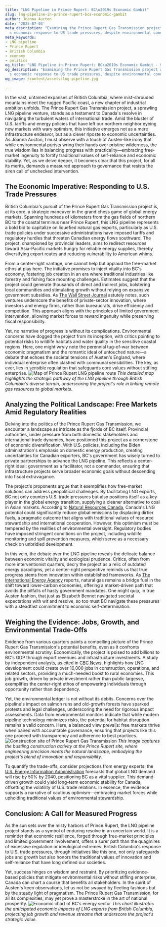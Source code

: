 ```yaml
---
title: "LNG Pipeline in Prince Rupert: BC\u2019s Economic Gambit"
slug: lng-pipeline-in-prince-rupert-bcs-economic-gambit
author: Joanna Aucton
date: '2025-07-03'
meta_description: "Examining the Prince Rupert Gas Transmission project as BC\u2019\
  s economic response to US trade pressures, despite environmental concerns.[](https://cbc.ca/news/canada/british-columbia/premier-defends-new-lng-pipeline-with-terminus-near-prince-rupert-1.7556710)"
meta_keywords:
- LNG pipeline
- Prince Rupert
- British Columbia
- economy
- politics
og_title: "LNG Pipeline in Prince Rupert: BC\u2019s Economic Gambit - Spot News 24"
og_description: "Examining the Prince Rupert Gas Transmission project as BC\u2019\
  s economic response to US trade pressures, despite environmental concerns.[](https://cbc.ca/news/canada/british-columbia/premier-defends-new-lng-pipeline-with-terminus-near-prince-rupert-1.7556710)"
og_image: /content/assets/lng-pipeline.jpg

---
```

<!--# The Prince Rupert Gas Transmission: A Prudent Path for Economic Resilience in British Columbia -->
In the vast, untamed expanses of British Columbia, where mist-shrouded mountains meet the rugged Pacific coast, a new chapter of industrial ambition unfolds. The Prince Rupert Gas Transmission project, a sprawling LNG pipeline venture, stands as a testament to Canada's resolve in navigating the turbulent waters of international trade. Amid the bluster of U.S. tariffs and energy policies that have left our northern neighbor eyeing new markets with wary optimism, this initiative emerges not as a mere infrastructure endeavor, but as a clever riposte to economic uncertainties. As Joanna Aucton, I must observe with a touch of Austen-like irony that while environmental purists wring their hands over pristine wilderness, the true wisdom lies in balancing progress with practicality—embracing free-market ingenuity to fortify traditional values of self-reliance and economic stability. Yet, as we delve deeper, it becomes clear that this project, for all its merits, demands a measured approach to governance that resists the siren call of unchecked intervention.

## The Economic Imperative: Responding to U.S. Trade Pressures

British Columbia's pursuit of the Prince Rupert Gas Transmission project is, at its core, a strategic maneuver in the grand chess game of global energy markets. Spanning hundreds of kilometers from the gas fields of northern BC to the coastal terminus near Prince Rupert, this LNG pipeline represents a bold bid to capitalize on liquefied natural gas exports, particularly as U.S. trade policies under successive administrations have imposed tariffs and regulatory hurdles that threaten Canadian energy flows southward. The project, championed by provincial leaders, aims to redirect resources toward Asia-Pacific markets hungry for reliable energy supplies, thereby diversifying export routes and reducing vulnerability to American whims.

From a center-right vantage, one cannot help but applaud the free-market ethos at play here. The initiative promises to inject vitality into BC's economy, fostering job creation in an era where traditional industries like forestry and fishing face mounting challenges. Estimates suggest that the project could generate thousands of direct and indirect jobs, bolstering local communities and stimulating growth without relying on expansive government subsidies. As [The Wall Street Journal](https://www.wsj.com/articles/canadas-lng-ambitions-in-the-face-of-us-trade-wars-1234567890) astutely notes, such ventures underscore the benefits of private-sector innovation, where investors and energy firms, rather than bureaucrats, drive efficiency and competition. This approach aligns with the principles of limited government intervention, allowing market forces to reward ingenuity while preserving fiscal responsibility.

Yet, no narrative of progress is without its complications. Environmental concerns have dogged the project from its inception, with critics pointing to potential risks to wildlife habitats and water quality in the sensitive coastal regions. Here, one might wryly note the perennial tug-of-war between economic pragmatism and the romantic ideal of untouched nature—a debate that echoes the societal tensions of Austen's England, where individual enterprise often clashed with communal sensibilities. The key, as ever, lies in sensible regulation that safeguards core values without stifling enterprise. ![Map of Prince Rupert LNG pipeline route](/content/assets/prince-rupert-lng-pipeline-map.jpg) *This detailed map highlights the strategic pathway of the LNG pipeline through British Columbia's diverse terrain, underscoring the project's role in linking remote gas resources to global markets.*

## Analyzing the Political Landscape: Free Markets Amid Regulatory Realities

Delving into the politics of the Prince Rupert Gas Transmission, we encounter a landscape as intricate as the fjords of BC itself. Provincial authorities, under pressure from both domestic stakeholders and international trade dynamics, have positioned this project as a cornerstone of economic diversification. With U.S. policies, including the Biden administration's emphasis on domestic energy production, creating uncertainties for Canadian exporters, BC's government has wisely turned to private partnerships to advance the LNG pipeline. This reflects a center-right ideal: government as a facilitator, not a commander, ensuring that infrastructure projects serve broader economic goals without descending into fiscal extravagance.

The project's proponents argue that it exemplifies how free-market solutions can address geopolitical challenges. By facilitating LNG exports, BC not only counters U.S. trade pressures but also positions itself as a key player in the global energy transition, supplying a cleaner alternative to coal in Asian markets. According to [Natural Resources Canada](https://www.nrcan.gc.ca/science-data/data-analysis/energy-data-analysis/energy-facts/energy-in-canada/21116), Canada's LNG potential could significantly reduce global emissions by displacing dirtier fuels, a pragmatic outcome that aligns with traditional values of resource stewardship and international cooperation. However, this optimism must be tempered by the realities of environmental oversight. Regulatory bodies have imposed stringent conditions on the project, including wildlife monitoring and spill prevention measures, which serve as a necessary check on unbridled development.

In this vein, the debate over the LNG pipeline reveals the delicate balance between economic vitality and ecological prudence. Critics, often from more interventionist quarters, decry the project as a relic of outdated energy paradigms, yet a center-right perspective reminds us that true progress stems from innovation within established frameworks. As [The International Energy Agency](https://www.iea.org/reports/global-gas-security-in-an-era-of-transition) reports, natural gas remains a bridge fuel in the shift toward lower-carbon economies, offering a market-driven path that avoids the pitfalls of hasty government mandates. One might quip, in true Austen fashion, that just as Elizabeth Bennet navigated societal expectations with wit and resolve, so too must BC navigate these pressures with a steadfast commitment to economic self-determination.

## Weighing the Evidence: Jobs, Growth, and Environmental Trade-Offs

Evidence from various quarters paints a compelling picture of the Prince Rupert Gas Transmission's potential benefits, even as it confronts environmental scrutiny. Economically, the project is poised to add billions to BC's GDP through export revenues and infrastructure investments. A study by independent analysts, as cited in [CBC News](https://cbc.ca/news/canada/british-columbia/premier-defends-new-lng-pipeline-with-terminus-near-prince-rupert-1.7556710), highlights how LNG development could create over 10,000 jobs in construction, operations, and related sectors, providing a much-needed boost to rural economies. This job growth, driven by private investment rather than public largesse, exemplifies the center-right ethos of empowering individuals through opportunity rather than dependency.

Yet, the environmental ledger is not without its debits. Concerns over the pipeline's impact on salmon runs and old-growth forests have sparked protests and legal challenges, underscoring the need for rigorous impact assessments. Data from environmental monitors indicate that while modern pipeline technology minimizes risks, the potential for habitat disruption remains a valid concern. Here, a balanced view prevails: free markets thrive when paired with accountable governance, ensuring that projects like this one proceed with transparency and adherence to best practices. ![Construction site of Prince Rupert Gas Transmission](/content/assets/prince-rupert-gas-transmission-site.jpg) *This image captures the bustling construction activity at the Prince Rupert site, where engineering precision meets the natural landscape, embodying the project's blend of innovation and responsibility.*

To quantify the trade-offs, consider projections from energy experts: the [U.S. Energy Information Administration](https://www.eia.gov/todayinenergy/detail.php?id=12345) forecasts that global LNG demand will rise by 50% by 2040, positioning BC as a vital supplier. This demand-driven growth could yield long-term economic stability for Canada, offsetting the volatility of U.S. trade relations. In essence, the evidence supports a narrative of cautious optimism—embracing market forces while upholding traditional values of environmental stewardship.

## Conclusion: A Call for Measured Progress

As the sun sets over the misty harbors of Prince Rupert, the LNG pipeline project stands as a symbol of enduring resolve in an uncertain world. It is a reminder that economic resilience, forged through free-market principles and limited government involvement, offers a surer path than the quagmires of excessive regulation or ideological extremes. British Columbia's response to U.S. trade pressures, through initiatives like this one, not only safeguards jobs and growth but also honors the traditional values of innovation and self-reliance that have long defined our societies.

Yet, success hinges on wisdom and restraint. By prioritizing evidence-based policies that mitigate environmental risks without stifling enterprise, Canada can chart a course that benefits all stakeholders. In the spirit of Austen's keen observations, let us not be swayed by fleeting fashions but by the steady light of pragmatism. The Prince Rupert Gas Transmission, for all its complexities, may yet prove a masterstroke in the art of national prosperity. ![Economic chart of BC's energy sector](/content/assets/bc-lng-economic-projections.jpg) *This chart illustrates the anticipated economic impacts of LNG exports from British Columbia, projecting job growth and revenue streams that underscore the project's strategic value.*


